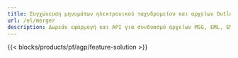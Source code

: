 ```yaml
---
title: Συγχώνευση μηνυμάτων ηλεκτρονικού ταχυδρομείου και αρχείων Outlook και Thunderbird 
url: /el/merger
description: Δωρεάν εφαρμογή και API για συνδυασμό αρχείων MSG, EML, EMLX, PST, OST, OFT, MBOX, ICS & VCF σε Windows, Linux και macOS
---
```


{{< blocks/products/pf/agp/feature-solution >}} 

